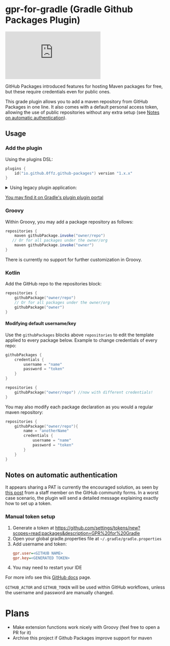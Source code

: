 # gpr-for-gradle (Gradle Github Packages Plugin) 

[![Gradle Plugin Portal](https://badgen.net/maven/v/metadata-url/https/plugins.gradle.org/m2/io/github/0ffz/github-packages/io.github.0ffz.github-packages.gradle.plugin/maven-metadata.xml?label=gradlePluginPortal)](https://plugins.gradle.org/plugin/io.github.0ffz.github-packages)  

GitHub Packages introduced features for hosting Maven packages for free, but these require credentials even for public ones.

This grade plugin allows you to add a maven repository from GitHub Packages in one line. It also comes with a default personal access token, allowing the use of public repositories without any extra setup (see [Notes on automatic authentication](#notes-on-automatic-authentication)).

## Usage

### Add the plugin

Using the plugins DSL:

```kotlin
plugins {
    id("io.github.0ffz.github-packages") version "1.x.x"
}
```

<details>
<summary>Using legacy plugin application: </summary>
<p>

```kotlin
buildscript {
  repositories {
    maven {
      url = uri("https://plugins.gradle.org/m2/")
    }
  }
  dependencies {
    classpath("gradle.plugin.io.github.0ffz:gpr-for-gradle:1.x.x")
  }
}

apply(plugin = "io.github.0ffz.github-packages")
```
</p>
</details>

[You may find it on Gradle's plugin plugin portal](https://plugins.gradle.org/plugin/io.github.0ffz.github-packages) 


### Groovy

Within Groovy, you may add a package repository as follows: 

```groovy
repositories {
    maven githubPackage.invoke("owner/repo")
   // Or for all packages under the owner/org
    maven githubPackage.invoke("owner")
}
```

There is currently no support for further customization in Groovy.

### Kotlin

Add the GitHub repo to the repositories block:

```kotlin
repositories {
    githubPackage("owner/repo")
    // Or for all packages under the owner/org
    githubPackage("owner")
}
```

#### Modifying default username/key

Use the `githubPackages` blocks above `repositories` to edit the template applied to every package below. Example to change credentials of every repo:

```kotlin
githubPackages {
    credentials {
        username = "name"
        password = "token"
    }
}

repositories {
    githubPackage("owner/repo") //now with different credentials!
}
```

You may also modify each package declaration as you would a regular maven repository:

```kotlin
repositories {
    githubPackage("owner/repo"){
        name = "anotherName"
        credentials {
            username = "name"
            password = "token"
        }
    }
}
```

## Notes on automatic authentication

It appears sharing a PAT is currently the encouraged solution, as seen by [this post](https://github.community/t/download-from-github-package-registry-without-authentication/14407/38) from a staff member on the GitHub community forms. In a worst case scenario, the plugin will send a detailed message explaining exactly how to set up a token.

### Manual token setup

1. Generate a token at https://github.com/settings/tokens/new?scopes=read:packages&description=GPR%20for%20Gradle
2. Open your global gradle.properties file at `~/.gradle/gradle.properties`
3. Add username and token:
    ```ini
    gpr.user=<GITHUB NAME>
    gpr.key=<GENERATED TOKEN>
   ```
4. You may need to restart your IDE

For more info see this [GitHub docs](https://docs.github.com/en/packages/using-github-packages-with-your-projects-ecosystem/configuring-gradle-for-use-with-github-packages#authenticating-to-github-packages) page.

`GITHUB_ACTOR` and `GITHUB_TOKEN` will be used within GitHub workflows, unless the username and password are manually changed.

# Plans

- Make extension functions work nicely with Groovy (feel free to open a PR for it)
- Archive this project if Github Packages improve support for maven
